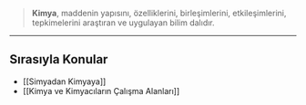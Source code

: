 >**Kimya**, maddenin yapısını, özelliklerini, birleşimlerini, etkileşimlerini, tepkimelerini araştıran ve uygulayan bilim dalıdır.

___
## Sırasıyla Konular
- [[Simyadan Kimyaya]]
- [[Kimya ve Kimyacıların Çalışma Alanları]]